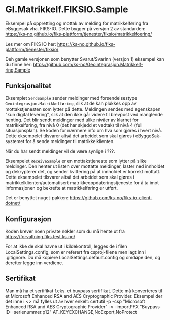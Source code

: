 # GI.Matrikkelf.FIKSIO.Sample
Eksempel på oppretting og mottak av melding for matrikkelføring fra eByggesak vha. FIKS-IO.
Dette bygger på versjon 2 av standarden: https://ks-no.github.io/fiks-plattform/tjenester/fiksio/matrikkelfoering/

Les mer om FIKS IO her: https://ks-no.github.io/fiks-plattform/tjenester/fiksio/


Deh gamle versjonen som benytter Svarut/SvarInn (versjon 1) eksempel kan du finne her: https://github.com/ks-no/Geointegrasjon.Matrikkelf-ring.Sample

Funksjonalitet
--------------

Eksemplet `SendSample` sender meldinger med forsendelsestype 
`Geointegrasjon.Matrikkelføring`, slik at de kan plukkes opp av mottakstjenesten  som lytter på dette. Meldingen sendes med egenskapen "kun digital levering", slik 
at den ikke går videre til brevpost ved manglende henting.  Det blir sendt 
meldinger med ulike nivåer av klarhet for matrikkelføring, fra nivå 0 (det har 
skjedd et vedtak) til nivå 4 (full situasjonsplan). Se koden for nærmere info om 
hva som gjøres i hvert nivå. Dette eksempelet tilsvarer altså det arbeidet som 
skal gjøres i eByggeSak-systemet for å sende meldinger til matrikkelklienten.

Når du har sendt meldinger vil de være synlige i ???.

Eksempelet `ReceiveSample` er en mottakstjeneste som lytter på slike meldinger. 
Den henter ut listen over mottatte meldinger, laster ned innholdet og dekrypterer 
det, og sender kvittering på at innholdet er korrekt mottatt. Dette eksempelet tilsvarer altså det arbeidet som skal gjøres i matrikkelklienten/automatisert 
matrikkeoppdateringstjeneste for å ta imot informasjonen og bekrefte at 
matrikkelføring er utført.

Det er benyttet nuget-pakken: https://github.com/ks-no/fiks-io-client-dotnet\

Konfigurasjon
-------------

Koden krever noen private nøkler som du må hente ut fra https://forvaltning.fiks.test.ks.no/

For at ikke de skal havne ut i kildekontroll, legges de i filen 
LocalSettings.config, som er referert fra csproj-filene men lagt inn i .gitignore. 
Du må kopiere LocalSettings.default.config og omdøpe den, og deretter legge inn verdiene.

Sertifikat
-------------

Man må ha et sertifikat f.eks. et buypass sertifikat.
Dette må konverteres til et Microsoft Enhanced RSA and AES Cryptographic Provider.
Eksempel der det inne i <> må fylles ut av hver enkelt:
certutil  -p <passord> -csp "Microsoft Enhanced RSA and AES Cryptographic Provider" -v  -importPFX "Buypass ID-<firma>-serienummer<serienummer>.p12" AT_KEYEXCHANGE,NoExport,NoProtect



